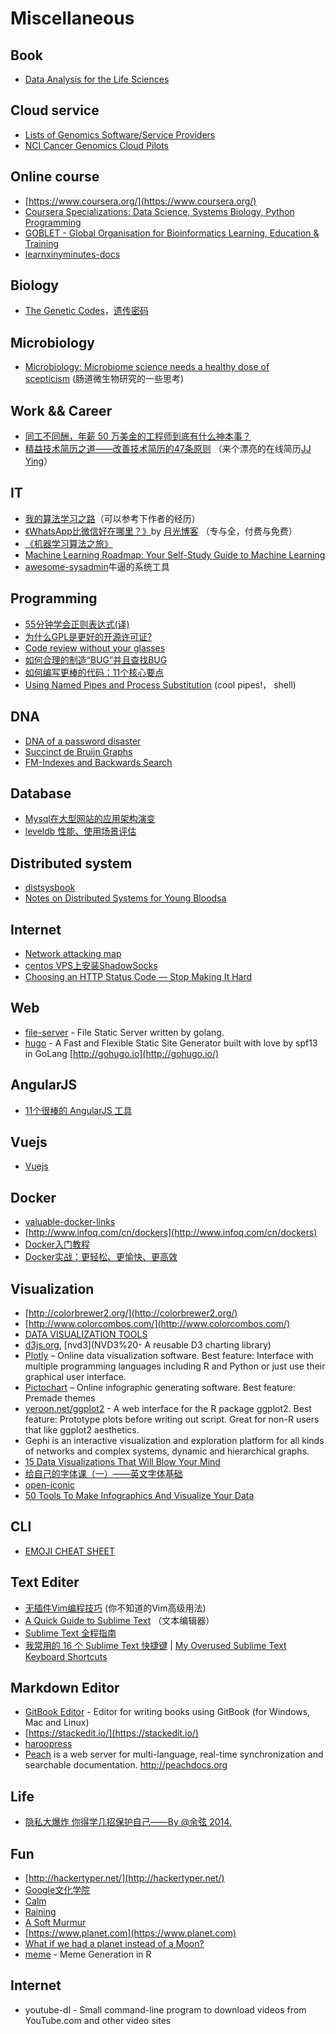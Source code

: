 # Miscellaneous


## Book

-  [Data Analysis for the Life Sciences](https://leanpub.com/dataanalysisforthelifesciences)

## Cloud service

-  [Lists of Genomics Software/Service Providers](http://grouthbio.com/Genome_Software_Service.php)
-  [NCI Cancer Genomics Cloud Pilots](https://cbiit.nci.nih.gov/ncip/nci-cancer-genomics-cloud-pilots)


## Online course

-  [https://www.coursera.org/](https://www.coursera.org/)
-  [Coursera Specializations: Data Science, Systems Biology, Python Programming](http://gettinggeneticsdone.blogspot.com/2014/01/coursera-specializations-data-science.html)
-  [GOBLET - Global Organisation for Bioinformatics Learning, Education & Training](http://www.mygoblet.org/)
-  [learnxinyminutes-docs](https://github.com/adambard/learnxinyminutes-docs)


## Biology

-  [The Genetic Codes](http://www.ncbi.nlm.nih.gov/Taxonomy/Utils/wprintgc.cgi?mode=c#SG11)，[遗传密码](http://zh.wikipedia.org/wiki/%E9%81%97%E4%BC%A0%E5%AF%86%E7%A0%81)

## Microbiology

-  [Microbiology: Microbiome science needs a healthy dose of scepticism](http://www.nature.com/news/microbiology-microbiome-science-needs-a-healthy-dose-of-scepticism-1.15730) (肠道微生物研究的一些思考)


## Work && Career

-  [同工不同酬，年薪 50 万美金的工程师到底有什么神本事？](http://news.cnblogs.com/n/207596/)
-  [精益技术简历之道——改善技术简历的47条原则](http://zh.lucida.me/blog/lean-technical-resume/) （来个漂亮的在线简历[JJ Ying](http://iconmoon.com/about/)）


## IT

-  [我的算法学习之路](http://zh.lucida.me/blog/on-learning-algorithms/)（可以参考下作者的经历）
-  [《WhatsApp比微信好在哪里？》](http://www.williamlong.info/archives/3768.html)by [月光博客](http://www.williamlong.info/) （专与全，付费与免费）
-  [《机器学习算法之旅》](http://blog.jobbole.com/60809/)
-  [Machine Learning Roadmap: Your Self-Study Guide to Machine Learning](http://machinelearningmastery.com/machine-learning-roadmap-your-self-study-guide-to-machine-learning/)
-  [awesome-sysadmin](https://github.com/kahun/awesome-sysadmin#distributed-filesystems)牛逼的系统工具
## Programming

-  [55分钟学会正则表达式(译)](http://doslin.com/learn-regular-expressions-in-about-55-minutes/)
-  [为什么GPL是更好的开源许可证?](http://blogread.cn/it/article/1093?f=wb2)
-  [Code review without your glasses](http://robertheaton.com/2014/06/20/code-review-without-your-eyes/)
-  [如何合理的制造“BUG”并且查找BUG](http://blog.jobbole.com/68678/)
-  [如何编写更棒的代码：11个核心要点](http://www.html5tricks.com/11-tips-to-coding-better.html)
-  [Using Named Pipes and Process Substitution](http://vincebuffalo.com/2013/08/08/the-mighty-named-pipe.html) (cool pipes!， shell)


## DNA

-  [DNA of a password disaster](http://olivernash.org/2014/01/03/dna-of-a-password-disaster/)
-  [Succinct de Bruijn Graphs](http://alexbowe.com/succinct-debruijn-graphs/)
-  [FM-Indexes and Backwards Search](http://alexbowe.com/fm-index/)


## Database

-  [Mysql在大型网站的应用架构演变](http://www.cnblogs.com/Creator/p/3776110.html)
-  [leveldb 性能、使用场景评估](http://www.cnblogs.com/lulu/p/4231810.html)

## Distributed system

-  [distsysbook](https://github.com/mixu/distsysbook)
-  [Notes on Distributed Systems for Young Bloodsa](http://www.somethingsimilar.com/2013/01/14/notes-on-distributed-systems-for-young-bloods/)


## Internet

-  [Network attacking map](http://map.ipviking.com/)
-  [centos VPS上安装ShadowSocks](http://51lica.com/archives/1923)
-  [Choosing an HTTP Status Code — Stop Making It Hard](http://racksburg.com/choosing-an-http-status-code/)

## Web

-  [file-server](https://github.com/codeskyblue/file-server) - File Static Server written by golang.
-  [hugo](https://github.com/spf13/hugo) - A Fast and Flexible Static Site Generator built with love by spf13 in GoLang [http://gohugo.io](http://gohugo.io/)

## AngularJS

- [11个很棒的 AngularJS 工具](http://www.imooc.com/article/1505)

## Vuejs

- [Vuejs](http://vuejs.org/)


## Docker

-  [valuable-docker-links](http://www.nkode.io/2014/08/24/valuable-docker-links.html)
-  [http://www.infoq.com/cn/dockers](http://www.infoq.com/cn/dockers)
-  [Docker入门教程](http://dockerone.com/article/111)
-  [Docker实战：更轻松、更愉快、更高效](http://dockerone.com/article/217)


## Visualization

-  [http://colorbrewer2.org/](http://colorbrewer2.org/)
-  [http://www.colorcombos.com/](http://www.colorcombos.com/)
-  [DATA VISUALIZATION TOOLS](http://descienceblog.tumblr.com/tools)
-  [d3js.org](https://github.com/mbostock/d3/wiki/Gallery), [nvd3](NVD3%20- A reusable D3 charting library)
-  [Plotly](https://plot.ly/) – Online data visualization software. Best feature: Interface with multiple programming languages including R and Python or just use their graphical user interface.
-  [Pictochart](http://piktochart.com/) – Online infographic generating software. Best feature: Premade themes
-  [yeroon.net/ggplot2](http://rweb.stat.ucla.edu/ggplot2/) - A web interface for the R package ggplot2. Best feature: Prototype plots before writing out script. Great for non-R users that like ggplot2 aesthetics.
-  Gephi is an interactive visualization and exploration platform for all kinds of networks and complex systems, dynamic and hierarchical graphs.
-  [15 Data Visualizations That Will Blow Your Mind](http://blog.udacity.com/2015/01/15-data-visualizations-will-blow-mind.html)
-  [给自己的字体课（一）——英文字体基础](http://cdc.tencent.com/?p=8565)
-  [open-iconic](https://github.com/iconic/open-iconic)
-  [50 Tools To Make Infographics And Visualize Your Data](http://proandelite.com/50-tools-to-make-infographics-and-visualize-your-data/)

## CLI

-  [EMOJI CHEAT SHEET](http://www.emoji-cheat-sheet.com/)


## Text Editer

-  [无插件Vim编程技巧](http://coolshell.cn/articles/11312.html) (你不知道的Vim高级用法)
-  [A Quick Guide to Sublime Text](http://jennifermann.ghost.io/a-quick-guide-to-sublime-text/) （文本编辑器）
-  [Sublime Text 全程指南](http://zh.lucida.me/blog/sublime-text-complete-guide/)
-  [我常用的 16 个 Sublime Text 快捷键](http://blog.jobbole.com/82527/) | [My Overused Sublime Text Keyboard Shortcuts](http://viget.com/extend/my-overused-sublime-text-keyboard-shortcuts)

## Markdown Editor

-  [GitBook Editor](https://github.com/GitbookIO/editor) - Editor for writing books using GitBook (for Windows, Mac and Linux)
-  [https://stackedit.io/](https://stackedit.io/)
-  [haroopress](http://pad.haroopress.com/user.html)
-  [Peach](http://peachdocs.org) is a web server for multi-language, real-time synchronization and searchable documentation. http://peachdocs.org

## Life

-  [隐私大爆炸 你得学几招保护自己——By @余弦 2014.](http://evilcos.me/yinsi.html)

## Fun

-  [http://hackertyper.net/](http://hackertyper.net/)
-  [Google文化学院](http://gatk.vanillaforums.com/badge/anniversary)
-  [Calm](http://www.calm.com/)
-  [Raining](http://raining.fm/)
-  [A Soft Murmur](http://asoftmurmur.com/)
-  [https://www.planet.com](https://www.planet.com)
-  [What if we had a planet instead of a Moon?](http://io9.com/5929076/what-if-we-had-a-planet-instead-of-a-moon)
-  [meme](https://github.com/leeper/meme) - Meme Generation in R


## Internet

-  youtube-dl - Small command-line program to download videos from YouTube.com and other video sites
